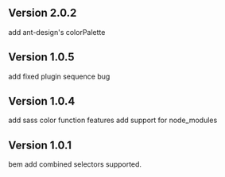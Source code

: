 ## Version 2.0.2
add ant-design's colorPalette

## Version 1.0.5
add fixed plugin sequence bug

## Version 1.0.4
add sass color function features
add support for node_modules

## Version 1.0.1
bem add combined selectors supported.
